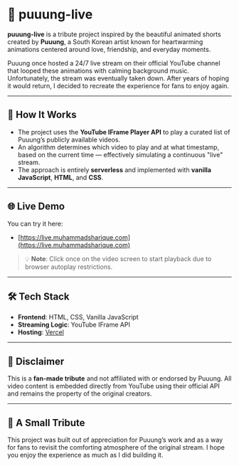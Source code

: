 # 💖 puuung-live

**puuung-live** is a tribute project inspired by the beautiful animated shorts created by **Puuung**, a South Korean artist known for heartwarming animations centered around love, friendship, and everyday moments.

Puuung once hosted a 24/7 live stream on their official YouTube channel that looped these animations with calming background music. Unfortunately, the stream was eventually taken down. After years of hoping it would return, I decided to recreate the experience for fans to enjoy again.

---

## 🎥 How It Works

* The project uses the **YouTube IFrame Player API** to play a curated list of Puuung’s publicly available videos.
* An algorithm determines which video to play and at what timestamp, based on the current time — effectively simulating a continuous "live" stream.
* The approach is entirely **serverless** and implemented with **vanilla JavaScript**, **HTML**, and **CSS**.

---

## 🌐 Live Demo

You can try it here:

* [https://live.muhammadsharique.com](https://live.muhammadsharique.com)

> 💡 **Note**: Click once on the video screen to start playback due to browser autoplay restrictions.

---

## 🛠️ Tech Stack

* **Frontend**: HTML, CSS, Vanilla JavaScript
* **Streaming Logic**: YouTube IFrame API
* **Hosting**: [Vercel](https://puuung-live.vercel.app)

---

## 🙏 Disclaimer

This is a **fan-made tribute** and not affiliated with or endorsed by Puuung. All video content is embedded directly from YouTube using their official API and remains the property of the original creators.

---

## 🤍 A Small Tribute

This project was built out of appreciation for Puuung’s work and as a way for fans to revisit the comforting atmosphere of the original stream.
I hope you enjoy the experience as much as I did building it.

